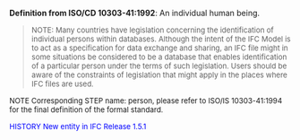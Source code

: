 ﻿**Definition from ISO/CD 10303-41:1992**: An individual human being.

> <font size="-1">NOTE: Many countries have legislation concerning the identification of individual 
persons within databases. Although the intent of the IFC Model is to act as a specification for data exchange 
and sharing, an IFC file might in some situations be considered to be a database that enables identification 
of a particular person under the terms of such legislation. Users should be aware of the constraints of legislation 
that might apply in the places where IFC files are used.
</font>

> <font size="-1">
  NOTE Corresponding STEP name: person, please refer to ISO/IS 10303-41:1994
  for the final definition of the formal standard.
</font>

> <font size="-1" color="#0000FF">
  HISTORY New entity in IFC Release 1.5.1
</font>